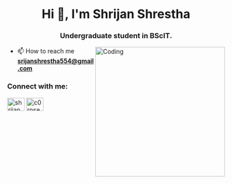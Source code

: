 <h1 align="center">Hi 👋, I'm Shrijan Shrestha</h1>
<h3 align="center">Undergraduate student in BScIT.</h3>

<img align="right" alt="Coding" width="300" src="https://imgs.search.brave.com/P8SnBss4aUdU09REPUueBy4xHcWSTTLH0JdIwEk3aDk/rs:fit:860:0:0:0/g:ce/aHR0cHM6Ly9tZW1l/c2JhbXMuY29tL3dw/LWNvbnRlbnQvdXBs/b2Fkcy8yMDE4LzAx/LzExLVBva2Vtb24t/TGF1Z2hpbmctQW5p/bWF0ZWQtR2lmLmdp/Zg.gif">

- 📫 How to reach me **srijanshrestha554@gmail.com**

<h3 align="left">Connect with me:</h3>
<p align="left">
<a href="https://linkedin.com/in/shrijan shrestha" target="blank"><img align="center" src="https://raw.githubusercontent.com/rahuldkjain/github-profile-readme-generator/master/src/images/icons/Social/linked-in-alt.svg" alt="shrijan shrestha" height="30" width="40" /></a>
<a href="https://discord.gg/c0rpse69" target="blank"><img align="center" src="https://raw.githubusercontent.com/rahuldkjain/github-profile-readme-generator/master/src/images/icons/Social/discord.svg" alt="c0rpse69" height="30" width="40" /></a>
</p>

